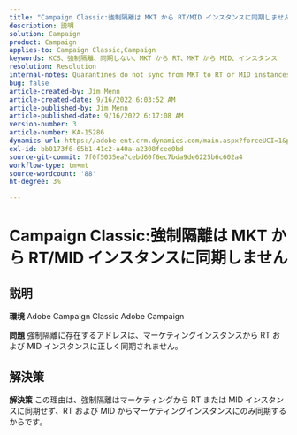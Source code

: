 ```yaml
---
title: "Campaign Classic:強制隔離は MKT から RT/MID インスタンスに同期しません"
description: 説明
solution: Campaign
product: Campaign
applies-to: Campaign Classic,Campaign
keywords: KCS、強制隔離、同期しない、MKT から RT、MKT から MID、インスタンス
resolution: Resolution
internal-notes: Quarantines do not sync from MKT to RT or MID instances
bug: false
article-created-by: Jim Menn
article-created-date: 9/16/2022 6:03:52 AM
article-published-by: Jim Menn
article-published-date: 9/16/2022 6:17:08 AM
version-number: 3
article-number: KA-15286
dynamics-url: https://adobe-ent.crm.dynamics.com/main.aspx?forceUCI=1&pagetype=entityrecord&etn=knowledgearticle&id=64033d55-8535-ed11-9db1-0022480866ad
exl-id: bb0173f6-65b1-41c2-a40a-a2308fcee0bd
source-git-commit: 7f0f5035ea7cebd60f6ec7bda9de6225b6c602a4
workflow-type: tm+mt
source-wordcount: '88'
ht-degree: 3%

---
```


# Campaign Classic:強制隔離は MKT から RT/MID インスタンスに同期しません

## 説明


<b>環境</b>
Adobe Campaign Classic Adobe Campaign

<b>問題</b>
強制隔離に存在するアドレスは、マーケティングインスタンスから RT および MID インスタンスに正しく同期されません。


## 解決策


<b>解決策</b>
この理由は、強制隔離はマーケティングから RT または MID インスタンスに同期せず、RT および MID からマーケティングインスタンスにのみ同期するからです。
